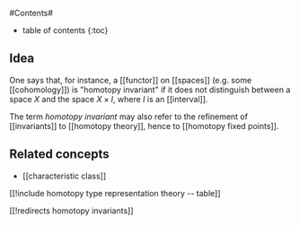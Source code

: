 
#Contents#
* table of contents
{:toc}

## Idea

One says that, for instance, a [[functor]] on [[spaces]] (e.g. some [[cohomology]]) is "homotopy invariant" if  it does not distinguish between a space $X$ and the space $X \times I$, where $I$ is an [[interval]].

The term _homotopy invariant_ may also refer to the refinement of [[invariants]] to [[homotopy theory]], hence to [[homotopy fixed points]].


## Related concepts

* [[characteristic class]]

[[!include homotopy type representation theory -- table]]


[[!redirects homotopy invariants]]
